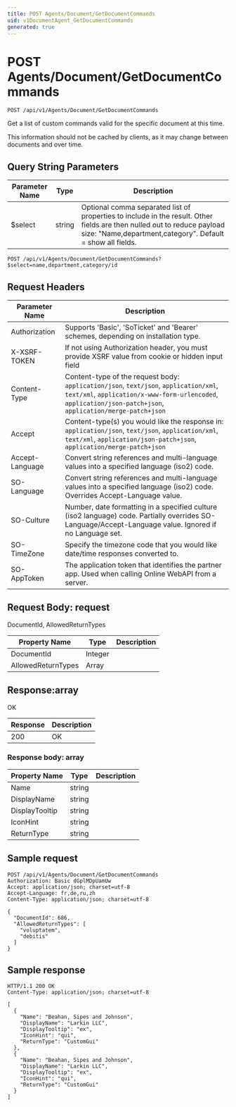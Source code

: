 ```yaml
---
title: POST Agents/Document/GetDocumentCommands
uid: v1DocumentAgent_GetDocumentCommands
generated: true
---
```


# POST Agents/Document/GetDocumentCommands

```http
POST /api/v1/Agents/Document/GetDocumentCommands
```

Get a list of custom commands valid for the specific document at this time.


This information should not be cached by clients, as it may change between documents and over time.






## Query String Parameters

| Parameter Name | Type |  Description |
|----------------|------|--------------|
| $select | string |  Optional comma separated list of properties to include in the result. Other fields are then nulled out to reduce payload size: "Name,department,category". Default = show all fields. |

```http
POST /api/v1/Agents/Document/GetDocumentCommands?$select=name,department,category/id
```


## Request Headers

| Parameter Name | Description |
|----------------|-------------|
| Authorization  | Supports 'Basic', 'SoTicket' and 'Bearer' schemes, depending on installation type. |
| X-XSRF-TOKEN   | If not using Authorization header, you must provide XSRF value from cookie or hidden input field |
| Content-Type | Content-type of the request body: `application/json`, `text/json`, `application/xml`, `text/xml`, `application/x-www-form-urlencoded`, `application/json-patch+json`, `application/merge-patch+json` |
| Accept         | Content-type(s) you would like the response in: `application/json`, `text/json`, `application/xml`, `text/xml`, `application/json-patch+json`, `application/merge-patch+json` |
| Accept-Language | Convert string references and multi-language values into a specified language (iso2) code. |
| SO-Language | Convert string references and multi-language values into a specified language (iso2) code. Overrides Accept-Language value. |
| SO-Culture | Number, date formatting in a specified culture (iso2 language) code. Partially overrides SO-Language/Accept-Language value. Ignored if no Language set. |
| SO-TimeZone | Specify the timezone code that you would like date/time responses converted to. |
| SO-AppToken | The application token that identifies the partner app. Used when calling Online WebAPI from a server. |

## Request Body: request 

DocumentId, AllowedReturnTypes 

| Property Name | Type |  Description |
|----------------|------|--------------|
| DocumentId | Integer |  |
| AllowedReturnTypes | Array |  |

## Response:array

OK

| Response | Description |
|----------------|-------------|
| 200 | OK |

### Response body: array

| Property Name | Type |  Description |
|----------------|------|--------------|
| Name | string |  |
| DisplayName | string |  |
| DisplayTooltip | string |  |
| IconHint | string |  |
| ReturnType | string |  |

## Sample request

```http!
POST /api/v1/Agents/Document/GetDocumentCommands
Authorization: Basic dGplMDpUamUw
Accept: application/json; charset=utf-8
Accept-Language: fr,de,ru,zh
Content-Type: application/json; charset=utf-8

{
  "DocumentId": 686,
  "AllowedReturnTypes": [
    "voluptatem",
    "debitis"
  ]
}
```

## Sample response

```http_
HTTP/1.1 200 OK
Content-Type: application/json; charset=utf-8

[
  {
    "Name": "Beahan, Sipes and Johnson",
    "DisplayName": "Larkin LLC",
    "DisplayTooltip": "ex",
    "IconHint": "qui",
    "ReturnType": "CustomGui"
  },
  {
    "Name": "Beahan, Sipes and Johnson",
    "DisplayName": "Larkin LLC",
    "DisplayTooltip": "ex",
    "IconHint": "qui",
    "ReturnType": "CustomGui"
  }
]
```